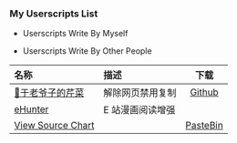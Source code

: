 ### My Userscripts List

- Userscripts Write By Myself

- Userscripts Write By Other People

| 名称 | 描述 | 下载 |
| :- | :- | :-: |
[🌿于老爷子的芹菜](https://github.com/yulanggong/celery) | 解除网页禁用复制 | [Github](https://github.com/yulanggong/celery/blob/master/celery.js)
[eHunter](https://github.com/hanFengSan/eHunter) | E 站漫画阅读增强 |
[View Source Chart](http://viewsourcechart.com/getthebookmarklet.html#tab) | | [PasteBin](https://pastebin.com/etRgu8rr) 